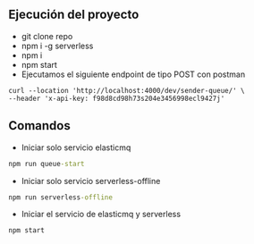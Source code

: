 ## Ejecución del proyecto
* git clone repo
* npm i -g serverless
* npm i
* npm start
* Ejecutamos el siguiente endpoint de tipo POST con postman 
```git
curl --location 'http://localhost:4000/dev/sender-queue/' \
--header 'x-api-key: f98d8cd98h73s204e3456998ecl9427j'
```

## Comandos
* Iniciar solo servicio elasticmq
```cmd
npm run queue-start
```
* Iniciar solo servicio serverless-offline
```cmd
npm run serverless-offline
```
* Iniciar el servicio de elasticmq y serverless
```cmd
npm start
```

